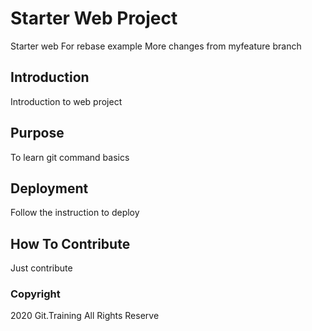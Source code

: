 # Starter Web Project
Starter web
For rebase example
More changes from myfeature branch

## Introduction
Introduction to web project

## Purpose
To learn git command basics


## Deployment
Follow the instruction to deploy


## How To Contribute
Just contribute

### Copyright
2020 Git.Training All Rights Reserve
